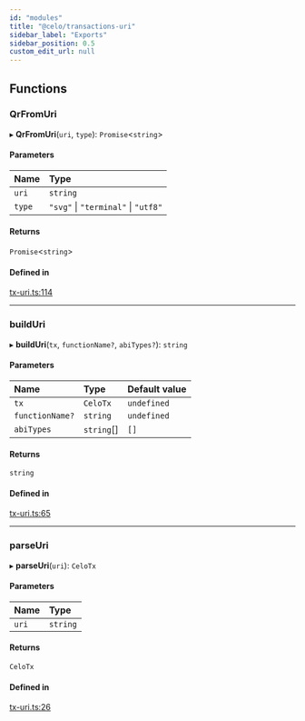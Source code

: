 ```yaml
---
id: "modules"
title: "@celo/transactions-uri"
sidebar_label: "Exports"
sidebar_position: 0.5
custom_edit_url: null
---
```


## Functions

### QrFromUri

▸ **QrFromUri**(`uri`, `type`): `Promise`<`string`\>

#### Parameters

| Name | Type |
| :------ | :------ |
| `uri` | `string` |
| `type` | ``"svg"`` \| ``"terminal"`` \| ``"utf8"`` |

#### Returns

`Promise`<`string`\>

#### Defined in

[tx-uri.ts:114](https://github.com/celo-org/docs/blob/36f0e03d3/celo-monorepo/packages/sdk/transactions-uri/src/tx-uri.ts#L114)

___

### buildUri

▸ **buildUri**(`tx`, `functionName?`, `abiTypes?`): `string`

#### Parameters

| Name | Type | Default value |
| :------ | :------ | :------ |
| `tx` | `CeloTx` | `undefined` |
| `functionName?` | `string` | `undefined` |
| `abiTypes` | `string`[] | `[]` |

#### Returns

`string`

#### Defined in

[tx-uri.ts:65](https://github.com/celo-org/docs/blob/36f0e03d3/celo-monorepo/packages/sdk/transactions-uri/src/tx-uri.ts#L65)

___

### parseUri

▸ **parseUri**(`uri`): `CeloTx`

#### Parameters

| Name | Type |
| :------ | :------ |
| `uri` | `string` |

#### Returns

`CeloTx`

#### Defined in

[tx-uri.ts:26](https://github.com/celo-org/docs/blob/36f0e03d3/celo-monorepo/packages/sdk/transactions-uri/src/tx-uri.ts#L26)

